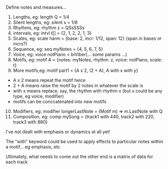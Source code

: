 Define notes and measures...

1. Lengths, eg: length Q = 1/4
2. Silent lengths, eg: silent s = 1/8
3. Rhythms, eg: rhythm z = QSsSSSs
4. intervals, eg: intvl t[] = {2, 1, 2, 2, 1, 3}
5. Scales, eg: scale harm = {base: 2, incr: 1/12, span: 12} (span in bases or incrs?)
6. Sequence, eg: seq myNotes = {4, 5, 6, 7, 5}
7. Voice, eg: voice notPiano = biViber(... some params ...)
8. Motifs, eg: motif A = {notes: myNotes, rhythm: z, voice: notPiano, scale: t}
9. More motifs,eg: motif part1 = {A x 2, (2 + A), A with x with y}
  - A x 2 means repeat the motif twice
  - 2 + A means raise the motif by 2 notes in whatever the scale is
  - with x means replace, say, the rhythm with rhythm x (but x could be any type, eg voice, modifier)
  - motifs can be conccatenated into new motifs
10. Modifiers, eg: modifier longerLastNote = (Motif m) => m.LastNote with Q
11. Composition, eg: comp mySong = {track1 with 440, track2 with 220, track3 with 880}

I've not dealt with emphasis or dynamics at all yet!

The "with" keyword could be used to apply effects to particular notes within a motif...
eg emphasis, etc


Ultimately, what needs to come out the other end is a matrix of data for each track